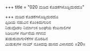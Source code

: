 +++
title = "020 ಮಡಿದ ಕೊಡಕೆಗಳೊಡ್ಡಿದುರದೊ"

+++
ಮಡಿದ ಕೊಡಕೆಗಳೊಡ್ಡಿದುರದೊ  
ಪ್ಪಿಡಿಯ ನಡುವಿನ ಕೊಂಕಿದುಗುರಿನ  
ನಿಡುವೊಡಲ ನಿರ್ಮಾಂಸ ಜಂಘೆಯ ಕೆಂಪಿನಾಲಿಗಳ   
ಸಿಡಿಲುಗಳ ಗರ್ಜನೆಯ ಗಗನವ  
ತುಡುಕುವಾಗುಳಿಕೆಗಳ ಮೊರಹಿನ         
ಮಿಡುಕುಗಳ ನಾಯ್ ನೂಕಿದವು ಹಾಸದ ವಿಳಾಸದಲಿ      ॥20॥